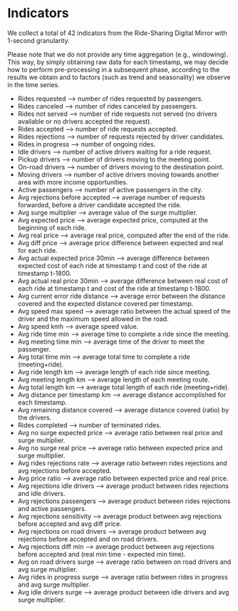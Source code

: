 # Indicators

We collect a total of 42 indicators from the Ride-Sharing Digital Mirror with 1-second granularity.

Please note that we do not provide any time aggregation (e.g., windowing). This way, by simply obtaining raw data for each timestamp, we may decide how to perform pre-processing in a subsequent phase, according to the results we obtain and to factors (such as trend and seasonality) we observe in the time series.

* Rides requested --> number of rides requested by passengers.
* Rides canceled --> number of rides canceled by passengers.
* Rides not served --> number of ride requests not served (no drivers available or no drivers accepted the request).
* Rides accepted --> number of ride requests accepted.
* Rides rejections --> number of requests rejected by driver candidates.
* Rides in progress --> number of ongoing rides.
* Idle drivers --> number of active drivers waiting for a ride request.
* Pickup drivers --> number of drivers moving to the meeting point.
* On-road drivers --> number of drivers moving to the destination point.
* Moving drivers --> number of active drivers moving towards another area with more income opportunities.
* Active passengers --> number of active passengers in the city.
* Avg rejections before accepted --> average number of requests forwarded, before a driver candidate accepted the ride.
* Avg surge multiplier --> average value of the surge multiplier.
* Avg expected price --> average expected price, computed at the beginning of each ride.
* Avg real price --> average real price, computed after the end of the ride.
* Avg diff price --> average price difference between expected and real for each ride.
* Avg actual expected price 30min --> average difference between expected cost of each ride at timestamp t and cost of the ride at timestamp t-1800.
* Avg actual real price 30min --> average difference between real cost of each ride at timestamp t and cost of the ride at timestamp t-1800.
* Avg current error ride distance --> average error between the distance covered and the expected distance covered per timestamp.
* Avg speed max speed --> average ratio between the actual speed of the driver and the maximum speed allowed in the road.
* Avg speed kmh --> average speed value.
* Avg ride time min --> average time to complete a ride since the meeting.
* Avg meeting time min --> average time of the driver to meet the passenger.
* Avg total time min --> average total time to complete a ride (meeting+ride).
* Avg ride length km --> average length of each ride since meeting.
* Avg meeting length km --> average length of each meeting route.
* Avg total length km --> average total length of each ride (meeting+ride).
* Avg distance per timestamp km --> average distance accomplished for each timestamp.
* Avg remaining distance covered --> average distance covered (ratio) by the drivers.
* Rides completed --> number of terminated rides.
* Avg no surge expected price --> average ratio between real price and surge multiplier.
* Avg no surge real price --> average ratio between expected price and surge multiplier.
* Avg rides rejections rate --> average ratio between rides rejections and avg rejections before accepted.
* Avg price ratio --> average ratio between expected price and real price.
* Avg rejections idle drivers --> average product between rides rejections and idle drivers.
* Avg rejections passengers --> average product between rides rejections and active passengers.
* Avg rejections sensitivity --> average product between avg rejections before accepted and avg diff price.
* Avg rejections on road drivers --> average product between avg rejections before accepted and on road drivers.
* Avg rejections diff min --> average product between avg rejections before accepted and (real min time - expected min time).
* Avg on road drivers surge --> average ratio between on road drivers and avg surge multiplier.
* Avg rides in progress surge --> average ratio between rides in progress and avg surge multiplier.
* Avg idle drivers surge --> average product between idle drivers and avg surge multiplier.